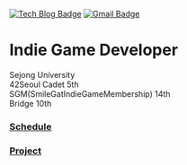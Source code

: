 [![Tech Blog Badge](http://img.shields.io/badge/-Tech%20blog-black?style=flat-square&logo=github&link=https://fkdl0048.github.io/)](https://fkdl0048.github.io/)
[![Gmail Badge](https://img.shields.io/badge/Gmail-d14836?style=flat-square&logo=Gmail&logoColor=white&link=mailto:fkdl000048@gmail.com)](mailto:fkdl000048@gmail.com)  

# **Indie Game Developer**

Sejong University  
42Seoul Cadet 5th  
SGM(SmileGatIndieGameMembership) 14th  
Bridge 10th 

### [Schedule](https://github.com/users/fkdl0048/projects/5)

### [Project](https://www.notion.so/Jeonglee-46d882eee80247caaa082a6a3a30a5bc?pvs=4)

